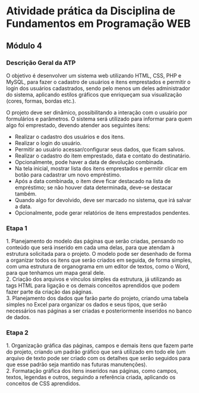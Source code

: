 # Atividade prática da Disciplina de Fundamentos em Programação WEB

## Módulo 4

### Descrição Geral da ATP

<p>
    O objetivo é desenvolver um sistema web utilizando HTML, CSS, PHP e MySQL, para fazer o cadastro
de usuários e itens emprestados e permitir o login dos usuários cadastrados, sendo pelo menos um
deles administrador do sistema, aplicando estilos gráficos que enriqueçam sua visualização (cores,
formas, bordas etc.).
</p>
<p>
O projeto deve ser dinâmico, possibilitando a interação com o usuário por
formulários e parâmetros. O sistema será utilizado para informar para quem algo foi emprestado, devendo atender aos seguintes
itens:
</p>

<ul>
    <li>Realizar o cadastro dos usuários e dos itens.</li>
    <li>Realizar o login do usuário.</li>
    <li>Permitir ao usuário acessar/configurar seus dados, que ficam salvos.</li>
    <li>Realizar o cadastro do item emprestado, data e contato do destinatário.</li>
    <li>Opcionalmente, pode haver a data de devolução combinada.</li>
    <li>Na tela inicial, mostrar lista dos itens emprestados e permitir clicar em botão para cadastrar um novo empréstimo.</li>
    <li>Após a data combinada, o item deve ficar destacado na lista de empréstimo; se não houver data determinada, deve-se destacar também.</li>
    <li>Quando algo for devolvido, deve ser marcado no sistema, que irá salvar a data.</li>
    <li>Opcionalmente, pode gerar relatórios de itens emprestados pendentes.</li>
</ul>

### Etapa 1

<p>
1. Planejamento do modelo das páginas que serão criadas, pensando no conteúdo que será inserido em cada uma delas, para que atendam à estrutura solicitada para o projeto. O modelo pode ser desenhado de forma a organizar todos os itens que serão criados em seguida, de forma simples, com uma estrutura de organograma em um editor de textos, como o Word, para que tenhamos um mapa geral dele.</br>
2. Criação dos arquivos e vínculos simples da estrutura, já utilizando as tags HTML para ligação e os demais conceitos aprendidos que podem fazer parte da criação das páginas.</br>
3. Planejamento dos dados que farão parte do projeto, criando uma tabela simples no Excel para organizar os dados e seus tipos, que serão necessários nas páginas a ser criadas e posteriormente inseridos no banco de dados.
</p>

### Etapa 2

<p>
1. Organização gráfica das páginas, campos e demais itens que fazem parte do projeto, criando um padrão gráfico que será utilizado em todo ele (um arquivo de texto pode ser criado com os detalhes que serão seguidos para que esse padrão seja mantido nas futuras manutenções).</br>
2. Formatação gráfica dos itens inseridos nas páginas, como campos, textos, legendas e outros, seguindo a referência criada, aplicando os conceitos de CSS aprendidos.
</p>